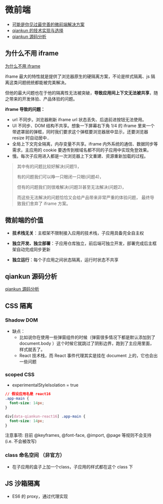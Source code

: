 # 微前端

- [可能是你见过最完善的微前端解决方案](https://tech.antfin.com/community/articles/536)
- [qiankun 的技术实现与选择](https://juejin.cn/post/6846687602439897101#heading-12)
- [qiankun 源码分析](https://juejin.cn/post/6844904115999342600)

## 为什么不用 iframe

[为什么不用 iframe](https://www.yuque.com/kuitos/gky7yw/gesexv)

iframe 最大的特性就是提供了浏览器原生的硬隔离方案，不论是样式隔离、js 隔离这类问题统统都能被完美解决。

但他的最大问题也在于他的隔离性无法被突破，**导致应用间上下文无法被共享**，随之带来的开发体验、产品体验的问题。 

**iframe 导致的问题：**

- url 不同步。浏览器刷新 iframe url 状态丢失、后退前进按钮无法使用。
- UI 不同步、DOM 结构不共享。想象一下屏幕右下角 1/4 的 iframe 里来一个带遮罩层的弹框，同时我们要求这个弹框要浏览器居中显示，还要浏览器 resize 时自动居中..
- 全局上下文完全隔离，内存变量不共享。iframe 内外系统的通信、数据同步等需求，主应用的 cookie 要透传到根域名都不同的子应用中实现免登效果。
- 慢。每次子应用进入都是一次浏览器上下文重建、资源重新加载的过程。

> 其中有的问题比较好解决(问题1)，
>
> 有的问题我们可以睁一只眼闭一只眼(问题4)，
>
>但有的问题我们则很难解决(问题3)甚至无法解决(问题2)，
>
>而这些无法解决的问题恰恰又会给产品带来非常严重的体验问题， 最终导致我们舍弃了 iframe 方案。

## 微前端的价值

- **技术栈无关**：主框架不限制接入应用的技术栈，子应用具备完全自主权

- **独立开发、独立部署**：子应用仓库独立，前后端可独立开发，部署完成后主框架自动完成同步更新

- **独立运行**：每个子应用之间状态隔离，运行时状态不共享

## qiankun 源码分析

[qiankun 源码分析](https://juejin.cn/post/6844904115999342600)

## CSS 隔离

### Shadow DOM
- 缺点：
  - 比如说你在使用一些弹窗组件的时候（弹窗很多情况下都是默认添加到了 document.body ）这个时候它就跳过了阴影边界，跑到了主应用里面，样式就丢了。
  - React 技术栈，而 React 事件代理其实是挂在 document 上的，它也会出一些问题

### scoped CSS
- experimentalStyleIsolation = true

```css
// 假设应用名是 react16
.app-main {
  font-size: 14px;
}

div[data-qiankun-react16] .app-main {
  font-size: 14px;
}
```

注意事项: 目前 @keyframes, @font-face, @import, @page 等规则不会支持 (i.e. 不会被改写)

### class 命名空间 （非官方）

- 在子应用的盒子上加一个class，子应用的样式都在这个 class 下



## JS 沙箱隔离

- ES6 的 proxy，通过代理实现
